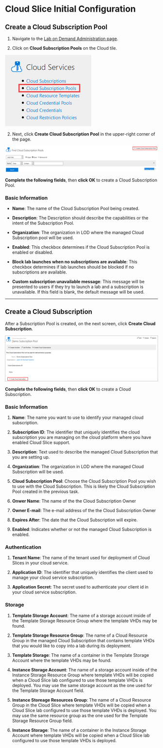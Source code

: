 # Cloud Slice Initial Configuration

## Create a Cloud Subscription Pool

1. Navigate to the [Lab on Demand Administration page](https://labondemand.com/Admin).

1. Click on **Cloud Subscription Pools** on the Cloud tile. 

![Cloud Subscription Pools](images/cloud-subscription-pools.png)

2. Next, click **Create Cloud Subscription Pool** in the upper-right corner of the page. 

![Create Cloud Subscription Pool](images/create-cloud-subscription-pool.png)

**Complete the following fields**, then **click OK** to create a Cloud Subscription Pool. 

### Basic Information

- **Name**: The name of the Cloud Subscription Pool being created.

- **Description**: The Description should describe the capabilities or the intent of the Subscription Pool.

- **Organization**: The organization in LOD where the managed Cloud Subscription pool will be used.

- **Enabled**: This checkbox determines if the Cloud Subscription Pool is enabled or disabled.

- **Block lab launches when no subscriptions are available**: This checkbox determines if lab launches should be blocked if no subscriptions are available.

- **Custom subscription unavailable message**: This message will be presented to users if they try to launch a lab and a subscription is unavailable. If this field is blank, the default message will be used.

---

## Create a Cloud Subscription

After a Subscription Pool is created, on the next screen, click **Create Cloud Subscription**.

![Create a Cloud Subscription](images/create-cloud-subscription-from-subscription-pool.png)

**Complete the following fields**, then **click OK** to create a Cloud Subscription. 

### Basic Information

1. **Name**: The name you want to use to identify your managed cloud subscription.

1. **Subscription ID**: The identifier that uniquely identifies the cloud subscription you are managing on the cloud platform where you have enabled Cloud Slice support.

1. **Description**: Text used to describe the managed Cloud Subscription that you are setting up.

1. **Organization**: The organization in LOD where the managed Cloud Subscription will be used.

1. **Cloud Subscription Pool**: Choose the Cloud Subscription Pool you wish to use with the Cloud Subscription. This is likely the Cloud Subscription Pool created in the previous task.

1. **Onwer Name**: The name of the the Cloud Subscription Owner

1. **Owner E-mail**: The e-mail address of the the Cloud Subscription Owner

1. **Expires After**: The date that the Cloud Subscription will expire.

1. **Enabled**: Indicates whether or not the managed Cloud Subscription is enabled.

### Authentication

1. **Tenant Name**: The name of the tenant used for deployment of Cloud Slices in your cloud service.

1. **Application ID**: The identifier that uniquely identifies the client used to manage your cloud service subscription.

1. **Application Secret**: The secret used to authenticate your client id in your cloud service subscription.

### Storage

1. **Template Storage Account**: The name of a storage account inside of the Template Storage Resource Group where the template VHDs may be found. 

1. **Template Storage Resource Group**: The name of a Cloud Resource Group in the managed Cloud Subscription that contains template VHDs that you would like to copy into a lab during its deployment.

1. **Template Storage**: The name of a container in the Template Storage Account where the template VHDs may be found.

1. **Instance Storage Account**: The name of a storage account inside of the Instance Storage Resource Group where template VHDs will be copied when a Cloud Slice lab configured to use those template VHDs is deployed.  You may use the same storage account as the one used for the Template Storage Account field.

1. **Instance Storeage Resources Group**: The name of a Cloud Resource Group in the Cloud Slice where template VHDs will be copied when a Cloud Slice lab configured to use those template VHDs is deployed. You may use the same resource group as the one used for the Template Storage Resource Group field.

1. **Instance Storage**: The name of a container in the Instance Storage Account where template VHDs will be copied when a Cloud Slice lab configured to use those template VHDs is deployed.


    
